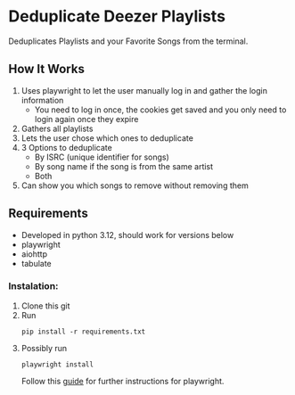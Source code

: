 # Deduplicate Deezer Playlists
Deduplicates Playlists and your Favorite Songs from the terminal.

## How It Works
1. Uses playwright to let the user manually log in and gather the login information
    - You need to log in once, the cookies get saved and you only need to login again once they expire
2. Gathers all playlists
3. Lets the user chose which ones to deduplicate
4. 3 Options to deduplicate
    - By ISRC (unique identifier for songs)
    - By song name if the song is from the same artist
    - Both
5. Can show you which songs to remove without removing them

## Requirements
- Developed in python 3.12, should work for versions below
- playwright
- aiohttp
- tabulate

### Instalation:
1. Clone this git
2. Run
    ```
    pip install -r requirements.txt
    ```
3. Possibly run
    ```
    playwright install
    ```
    Follow this [guide](https://playwright.dev/python/docs/intro) for further instructions for playwright.

